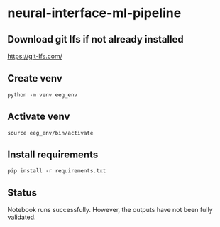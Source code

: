 # neural-interface-ml-pipeline

## Download git lfs if not already installed
https://git-lfs.com/

## Create venv
`python -m venv eeg_env`

## Activate venv
`source eeg_env/bin/activate`

## Install requirements
`pip install -r requirements.txt`

## Status
Notebook runs successfully. However, the outputs have not been fully validated.